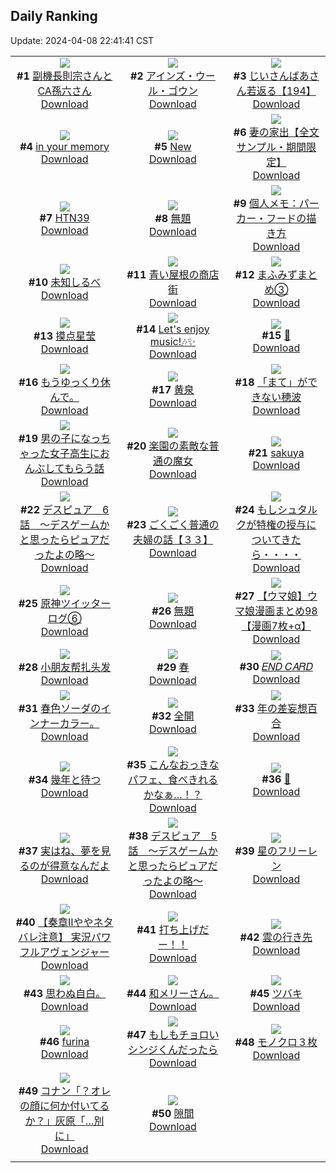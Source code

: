 ## Daily Ranking
Update: 2024-04-08 22:41:41 CST

|      |      |      |
| :----: | :----: | :----: |
| ![](https://i.pixiv.re/c/240x480/img-master/img/2024/04/06/00/00/25/117580821_p0_master1200.jpg)<br>**#1** [副機長則宗さんとCA孫六さん](https://www.pixiv.net/artworks/117580821)<br>[Download](https://i.pixiv.re/img-original/img/2024/04/06/00/00/25/117580821_p0.png) | ![](https://i.pixiv.re/c/240x480/img-master/img/2024/04/06/00/00/22/117580795_p0_master1200.jpg)<br>**#2** [アインズ・ウール・ゴウン](https://www.pixiv.net/artworks/117580795)<br>[Download](https://i.pixiv.re/img-original/img/2024/04/06/00/00/22/117580795_p0.jpg) | ![](https://i.pixiv.re/c/240x480/img-master/img/2024/04/06/11/03/44/117591557_p0_master1200.jpg)<br>**#3** [じいさんばあさん若返る【194】](https://www.pixiv.net/artworks/117591557)<br>[Download](https://i.pixiv.re/img-original/img/2024/04/06/11/03/44/117591557_p0.png) |
| ![](https://i.pixiv.re/c/240x480/img-master/img/2024/04/06/00/00/19/117580773_p0_master1200.jpg)<br>**#4** [in your memory](https://www.pixiv.net/artworks/117580773)<br>[Download](https://i.pixiv.re/img-original/img/2024/04/06/00/00/19/117580773_p0.png) | ![](https://i.pixiv.re/c/240x480/img-master/img/2024/04/06/01/20/06/117583530_p0_master1200.jpg)<br>**#5** [New](https://www.pixiv.net/artworks/117583530)<br>[Download](https://i.pixiv.re/img-original/img/2024/04/06/01/20/06/117583530_p0.jpg) | ![](https://i.pixiv.re/c/240x480/img-master/img/2024/04/07/21/43/25/117641051_p0_master1200.jpg)<br>**#6** [妻の家出【全文サンプル・期間限定】](https://www.pixiv.net/artworks/117641051)<br>[Download](https://i.pixiv.re/img-original/img/2024/04/07/21/43/25/117641051_p0.jpg) |
| ![](https://i.pixiv.re/c/240x480/img-master/img/2024/04/07/00/00/18/117612025_p0_master1200.jpg)<br>**#7** [HTN39](https://www.pixiv.net/artworks/117612025)<br>[Download](https://i.pixiv.re/img-original/img/2024/04/07/00/00/18/117612025_p0.png) | ![](https://i.pixiv.re/c/240x480/img-master/img/2024/04/06/21/57/05/117607523_p0_master1200.jpg)<br>**#8** [無題](https://www.pixiv.net/artworks/117607523)<br>[Download](https://i.pixiv.re/img-original/img/2024/04/06/21/57/05/117607523_p0.jpg) | ![](https://i.pixiv.re/c/240x480/img-master/img/2024/04/06/06/00/08/117587452_p0_master1200.jpg)<br>**#9** [個人メモ：パーカー・フードの描き方](https://www.pixiv.net/artworks/117587452)<br>[Download](https://i.pixiv.re/img-original/img/2024/04/06/06/00/08/117587452_p0.jpg) |
| ![](https://i.pixiv.re/c/240x480/img-master/img/2024/04/06/00/00/18/117580768_p0_master1200.jpg)<br>**#10** [未知しるべ](https://www.pixiv.net/artworks/117580768)<br>[Download](https://i.pixiv.re/img-original/img/2024/04/06/00/00/18/117580768_p0.jpg) | ![](https://i.pixiv.re/c/240x480/img-master/img/2024/04/06/00/09/06/117581396_p0_master1200.jpg)<br>**#11** [青い屋根の商店街](https://www.pixiv.net/artworks/117581396)<br>[Download](https://i.pixiv.re/img-original/img/2024/04/06/00/09/06/117581396_p0.jpg) | ![](https://i.pixiv.re/c/240x480/img-master/img/2024/04/07/08/35/26/117620923_p0_master1200.jpg)<br>**#12** [まふみずまとめ③](https://www.pixiv.net/artworks/117620923)<br>[Download](https://i.pixiv.re/img-original/img/2024/04/07/08/35/26/117620923_p0.jpg) |
| ![](https://i.pixiv.re/c/240x480/img-master/img/2024/04/07/14/16/35/117627735_p0_master1200.jpg)<br>**#13** [摸点星莹](https://www.pixiv.net/artworks/117627735)<br>[Download](https://i.pixiv.re/img-original/img/2024/04/07/14/16/35/117627735_p0.jpg) | ![](https://i.pixiv.re/c/240x480/img-master/img/2024/04/07/00/00/23/117612056_p0_master1200.jpg)<br>**#14** [Let's enjoy music!🎶✨](https://www.pixiv.net/artworks/117612056)<br>[Download](https://i.pixiv.re/img-original/img/2024/04/07/00/00/23/117612056_p0.jpg) | ![](https://i.pixiv.re/c/240x480/img-master/img/2024/04/06/00/00/08/117580702_p0_master1200.jpg)<br>**#15** [🌸](https://www.pixiv.net/artworks/117580702)<br>[Download](https://i.pixiv.re/img-original/img/2024/04/06/00/00/08/117580702_p0.png) |
| ![](https://i.pixiv.re/c/240x480/img-master/img/2024/04/06/17/11/43/117599021_p0_master1200.jpg)<br>**#16** [もうゆっくり休んで。](https://www.pixiv.net/artworks/117599021)<br>[Download](https://i.pixiv.re/img-original/img/2024/04/06/17/11/43/117599021_p0.jpg) | ![](https://i.pixiv.re/c/240x480/img-master/img/2024/04/07/03/22/57/117614789_p0_master1200.jpg)<br>**#17** [黄泉](https://www.pixiv.net/artworks/117614789)<br>[Download](https://i.pixiv.re/img-original/img/2024/04/07/03/22/57/117614789_p0.png) | ![](https://i.pixiv.re/c/240x480/img-master/img/2024/04/06/12/38/37/117593403_p0_master1200.jpg)<br>**#18** [「まて」ができない穂波](https://www.pixiv.net/artworks/117593403)<br>[Download](https://i.pixiv.re/img-original/img/2024/04/06/12/38/37/117593403_p0.jpg) |
| ![](https://i.pixiv.re/c/240x480/img-master/img/2024/04/07/00/01/08/117612231_p0_master1200.jpg)<br>**#19** [男の子になっちゃった女子高生におんぶしてもらう話](https://www.pixiv.net/artworks/117612231)<br>[Download](https://i.pixiv.re/img-original/img/2024/04/07/00/01/08/117612231_p0.jpg) | ![](https://i.pixiv.re/c/240x480/img-master/img/2024/04/06/18/05/53/117600377_p0_master1200.jpg)<br>**#20** [楽園の素敵な普通の魔女](https://www.pixiv.net/artworks/117600377)<br>[Download](https://i.pixiv.re/img-original/img/2024/04/06/18/05/53/117600377_p0.jpg) | ![](https://i.pixiv.re/c/240x480/img-master/img/2024/04/06/00/00/13/117580738_p0_master1200.jpg)<br>**#21** [sakuya](https://www.pixiv.net/artworks/117580738)<br>[Download](https://i.pixiv.re/img-original/img/2024/04/06/00/00/13/117580738_p0.jpg) |
| ![](https://i.pixiv.re/c/240x480/img-master/img/2024/04/06/16/31/52/117598065_p0_master1200.jpg)<br>**#22** [デスピュア　6話　〜デスゲームかと思ったらピュアだったよの略〜](https://www.pixiv.net/artworks/117598065)<br>[Download](https://i.pixiv.re/img-original/img/2024/04/06/16/31/52/117598065_p0.jpg) | ![](https://i.pixiv.re/c/240x480/img-master/img/2024/04/07/17/00/14/117631710_p0_master1200.jpg)<br>**#23** [ごくごく普通の夫婦の話【３３】](https://www.pixiv.net/artworks/117631710)<br>[Download](https://i.pixiv.re/img-original/img/2024/04/07/17/00/14/117631710_p0.jpg) | ![](https://i.pixiv.re/c/240x480/img-master/img/2024/04/06/20/00/11/117603615_p0_master1200.jpg)<br>**#24** [もしシュタルクが特権の授与についてきたら・・・・](https://www.pixiv.net/artworks/117603615)<br>[Download](https://i.pixiv.re/img-original/img/2024/04/06/20/00/11/117603615_p0.jpg) |
| ![](https://i.pixiv.re/c/240x480/img-master/img/2024/04/06/21/51/38/117606759_p0_master1200.jpg)<br>**#25** [原神ツイッターログ⑥](https://www.pixiv.net/artworks/117606759)<br>[Download](https://i.pixiv.re/img-original/img/2024/04/06/21/51/38/117606759_p0.png) | ![](https://i.pixiv.re/c/240x480/img-master/img/2024/04/07/00/00/38/117612148_p0_master1200.jpg)<br>**#26** [無題](https://www.pixiv.net/artworks/117612148)<br>[Download](https://i.pixiv.re/img-original/img/2024/04/07/00/00/38/117612148_p0.jpg) | ![](https://i.pixiv.re/c/240x480/img-master/img/2024/04/06/00/01/12/117581004_p0_master1200.jpg)<br>**#27** [【ウマ娘】ウマ娘漫画まとめ98【漫画7枚+α】](https://www.pixiv.net/artworks/117581004)<br>[Download](https://i.pixiv.re/img-original/img/2024/04/06/00/01/12/117581004_p0.jpg) |
| ![](https://i.pixiv.re/c/240x480/img-master/img/2024/04/06/19/16/39/117602387_p0_master1200.jpg)<br>**#28** [小朋友帮扎头发](https://www.pixiv.net/artworks/117602387)<br>[Download](https://i.pixiv.re/img-original/img/2024/04/06/19/16/39/117602387_p0.jpg) | ![](https://i.pixiv.re/c/240x480/img-master/img/2024/04/06/10/30/19/117591012_p0_master1200.jpg)<br>**#29** [春](https://www.pixiv.net/artworks/117591012)<br>[Download](https://i.pixiv.re/img-original/img/2024/04/06/10/30/19/117591012_p0.jpg) | ![](https://i.pixiv.re/c/240x480/img-master/img/2024/04/07/00/00/11/117611972_p0_master1200.jpg)<br>**#30** [𝐸𝑁𝐷 𝐶𝐴𝑅𝐷](https://www.pixiv.net/artworks/117611972)<br>[Download](https://i.pixiv.re/img-original/img/2024/04/07/00/00/11/117611972_p0.jpg) |
| ![](https://i.pixiv.re/c/240x480/img-master/img/2024/04/06/18/55/55/117601779_p0_master1200.jpg)<br>**#31** [春色ソーダのインナーカラー。](https://www.pixiv.net/artworks/117601779)<br>[Download](https://i.pixiv.re/img-original/img/2024/04/06/18/55/55/117601779_p0.jpg) | ![](https://i.pixiv.re/c/240x480/img-master/img/2024/04/06/00/00/10/117580719_p0_master1200.jpg)<br>**#32** [全開](https://www.pixiv.net/artworks/117580719)<br>[Download](https://i.pixiv.re/img-original/img/2024/04/06/00/00/10/117580719_p0.jpg) | ![](https://i.pixiv.re/c/240x480/img-master/img/2024/04/07/00/30/27/117613461_p0_master1200.jpg)<br>**#33** [年の差妄想百合](https://www.pixiv.net/artworks/117613461)<br>[Download](https://i.pixiv.re/img-original/img/2024/04/07/00/30/27/117613461_p0.jpg) |
| ![](https://i.pixiv.re/c/240x480/img-master/img/2024/04/07/00/02/51/117612394_p0_master1200.jpg)<br>**#34** [幾年と待つ](https://www.pixiv.net/artworks/117612394)<br>[Download](https://i.pixiv.re/img-original/img/2024/04/07/00/02/51/117612394_p0.jpg) | ![](https://i.pixiv.re/c/240x480/img-master/img/2024/04/06/07/17/39/117580767_p0_master1200.jpg)<br>**#35** [こんなおっきなパフェ、食べきれるかなぁ…！？](https://www.pixiv.net/artworks/117580767)<br>[Download](https://i.pixiv.re/img-original/img/2024/04/06/07/17/39/117580767_p0.jpg) | ![](https://i.pixiv.re/c/240x480/img-master/img/2024/04/06/00/00/21/117580793_p0_master1200.jpg)<br>**#36** [🤍](https://www.pixiv.net/artworks/117580793)<br>[Download](https://i.pixiv.re/img-original/img/2024/04/06/00/00/21/117580793_p0.jpg) |
| ![](https://i.pixiv.re/c/240x480/img-master/img/2024/04/06/12/16/45/117593008_p0_master1200.jpg)<br>**#37** [実はね、夢を見るのが得意なんだよ](https://www.pixiv.net/artworks/117593008)<br>[Download](https://i.pixiv.re/img-original/img/2024/04/06/12/16/45/117593008_p0.jpg) | ![](https://i.pixiv.re/c/240x480/img-master/img/2024/04/06/16/29/30/117598008_p0_master1200.jpg)<br>**#38** [デスピュア　5話　〜デスゲームかと思ったらピュアだったよの略〜](https://www.pixiv.net/artworks/117598008)<br>[Download](https://i.pixiv.re/img-original/img/2024/04/06/16/29/30/117598008_p0.jpg) | ![](https://i.pixiv.re/c/240x480/img-master/img/2024/04/07/22/46/44/117643614_p0_master1200.jpg)<br>**#39** [星のフリーレン](https://www.pixiv.net/artworks/117643614)<br>[Download](https://i.pixiv.re/img-original/img/2024/04/07/22/46/44/117643614_p0.jpg) |
| ![](https://i.pixiv.re/c/240x480/img-master/img/2024/04/06/10/27/46/117590965_p0_master1200.jpg)<br>**#40** [【奏章IIややネタバレ注意】 実況パワフルアヴェンジャー](https://www.pixiv.net/artworks/117590965)<br>[Download](https://i.pixiv.re/img-original/img/2024/04/06/10/27/46/117590965_p0.png) | ![](https://i.pixiv.re/c/240x480/img-master/img/2024/04/07/00/03/55/117612448_p0_master1200.jpg)<br>**#41** [打ち上げだー！！](https://www.pixiv.net/artworks/117612448)<br>[Download](https://i.pixiv.re/img-original/img/2024/04/07/00/03/55/117612448_p0.jpg) | ![](https://i.pixiv.re/c/240x480/img-master/img/2024/04/06/00/00/26/117580826_p0_master1200.jpg)<br>**#42** [雲の行き先](https://www.pixiv.net/artworks/117580826)<br>[Download](https://i.pixiv.re/img-original/img/2024/04/06/00/00/26/117580826_p0.jpg) |
| ![](https://i.pixiv.re/c/240x480/img-master/img/2024/04/07/23/19/07/117628976_p0_master1200.jpg)<br>**#43** [思わぬ自白。](https://www.pixiv.net/artworks/117628976)<br>[Download](https://i.pixiv.re/img-original/img/2024/04/07/23/19/07/117628976_p0.jpg) | ![](https://i.pixiv.re/c/240x480/img-master/img/2024/04/07/11/40/18/117623116_p0_master1200.jpg)<br>**#44** [和メリーさん。](https://www.pixiv.net/artworks/117623116)<br>[Download](https://i.pixiv.re/img-original/img/2024/04/07/11/40/18/117623116_p0.jpg) | ![](https://i.pixiv.re/c/240x480/img-master/img/2024/04/06/02/51/48/117585324_p0_master1200.jpg)<br>**#45** [ツバキ](https://www.pixiv.net/artworks/117585324)<br>[Download](https://i.pixiv.re/img-original/img/2024/04/06/02/51/48/117585324_p0.png) |
| ![](https://i.pixiv.re/c/240x480/img-master/img/2024/04/06/17/05/32/117598879_p0_master1200.jpg)<br>**#46** [furina](https://www.pixiv.net/artworks/117598879)<br>[Download](https://i.pixiv.re/img-original/img/2024/04/06/17/05/32/117598879_p0.png) | ![](https://i.pixiv.re/c/240x480/img-master/img/2024/04/06/14/09/26/117595116_p0_master1200.jpg)<br>**#47** [もしもチョロいシンジくんだったら](https://www.pixiv.net/artworks/117595116)<br>[Download](https://i.pixiv.re/img-original/img/2024/04/06/14/09/26/117595116_p0.jpg) | ![](https://i.pixiv.re/c/240x480/img-master/img/2024/04/06/13/49/03/117594722_p0_master1200.jpg)<br>**#48** [モノクロ３枚](https://www.pixiv.net/artworks/117594722)<br>[Download](https://i.pixiv.re/img-original/img/2024/04/06/13/49/03/117594722_p0.jpg) |
| ![](https://i.pixiv.re/c/240x480/img-master/img/2024/04/06/17/53/03/117599998_p0_master1200.jpg)<br>**#49** [コナン「？オレの顔に何か付いてるか？」灰原「…別に」](https://www.pixiv.net/artworks/117599998)<br>[Download](https://i.pixiv.re/img-original/img/2024/04/06/17/53/03/117599998_p0.jpg) | ![](https://i.pixiv.re/c/240x480/img-master/img/2024/04/07/00/09/27/117612703_p0_master1200.jpg)<br>**#50** [隙間](https://www.pixiv.net/artworks/117612703)<br>[Download](https://i.pixiv.re/img-original/img/2024/04/07/00/09/27/117612703_p0.png) |
|      |
